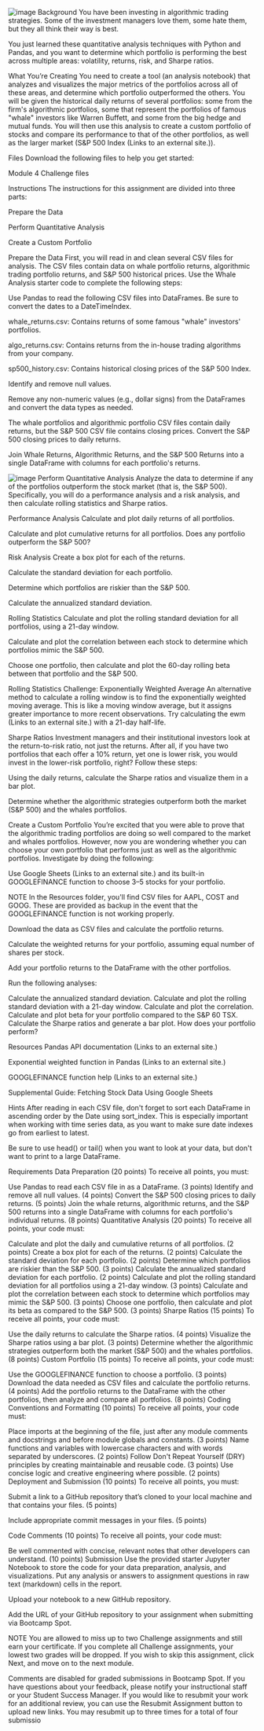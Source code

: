 ![image](https://user-images.githubusercontent.com/69637182/180579574-38d30c7e-2fb9-46a0-8a46-d7485fd46ce8.png)
Background
You have been investing in algorithmic trading strategies. Some of the investment managers love them, some hate them, but they all think their way is best.

You just learned these quantitative analysis techniques with Python and Pandas, and you want to determine which portfolio is performing the best across multiple areas: volatility, returns, risk, and Sharpe ratios.

What You’re Creating
You need to create a tool (an analysis notebook) that analyzes and visualizes the major metrics of the portfolios across all of these areas, and determine which portfolio outperformed the others. You will be given the historical daily returns of several portfolios: some from the firm's algorithmic portfolios, some that represent the portfolios of famous "whale" investors like Warren Buffett, and some from the big hedge and mutual funds. You will then use this analysis to create a custom portfolio of stocks and compare its performance to that of the other portfolios, as well as the larger market (S&P 500 Index (Links to an external site.)).

Files
Download the following files to help you get started:

Module 4 Challenge files

Instructions
The instructions for this assignment are divided into three parts:

Prepare the Data

Perform Quantitative Analysis

Create a Custom Portfolio

Prepare the Data
First, you will read in and clean several CSV files for analysis. The CSV files contain data on whale portfolio returns, algorithmic trading portfolio returns, and S&P 500 historical prices. Use the Whale Analysis starter code to complete the following steps:

Use Pandas to read the following CSV files into DataFrames. Be sure to convert the dates to a DateTimeIndex.

whale_returns.csv: Contains returns of some famous "whale" investors' portfolios.

algo_returns.csv: Contains returns from the in-house trading algorithms from your company.

sp500_history.csv: Contains historical closing prices of the S&P 500 Index.

Identify and remove null values.

Remove any non-numeric values (e.g., dollar signs) from the DataFrames and convert the data types as needed.

The whale portfolios and algorithmic portfolio CSV files contain daily returns, but the S&P 500 CSV file contains closing prices. Convert the S&P 500 closing prices to daily returns.

Join Whale Returns, Algorithmic Returns, and the S&P 500 Returns into a single DataFrame with columns for each portfolio's returns.


![image](https://user-images.githubusercontent.com/69637182/180579577-dba351c8-5bac-491e-b661-5c1633711628.png)
Perform Quantitative Analysis
Analyze the data to determine if any of the portfolios outperform the stock market (that is, the S&P 500). Specifically, you will do a performance analysis and a risk analysis, and then calculate rolling statistics and Sharpe ratios.

Performance Analysis
Calculate and plot daily returns of all portfolios.

Calculate and plot cumulative returns for all portfolios. Does any portfolio outperform the S&P 500?

Risk Analysis
Create a box plot for each of the returns.

Calculate the standard deviation for each portfolio.

Determine which portfolios are riskier than the S&P 500.

Calculate the annualized standard deviation.

Rolling Statistics
Calculate and plot the rolling standard deviation for all portfolios, using a 21-day window.

Calculate and plot the correlation between each stock to determine which portfolios mimic the S&P 500.

Choose one portfolio, then calculate and plot the 60-day rolling beta between that portfolio and the S&P 500.

Rolling Statistics Challenge: Exponentially Weighted Average
An alternative method to calculate a rolling window is to find the exponentially weighted moving average. This is like a moving window average, but it assigns greater importance to more recent observations. Try calculating the ewm (Links to an external site.) with a 21-day half-life.

Sharpe Ratios
Investment managers and their institutional investors look at the return-to-risk ratio, not just the returns. After all, if you have two portfolios that each offer a 10% return, yet one is lower risk, you would invest in the lower-risk portfolio, right? Follow these steps:

Using the daily returns, calculate the Sharpe ratios and visualize them in a bar plot.

Determine whether the algorithmic strategies outperform both the market (S&P 500) and the whales portfolios.

Create a Custom Portfolio
You’re excited that you were able to prove that the algorithmic trading portfolios are doing so well compared to the market and whales portfolios. However, now you are wondering whether you can choose your own portfolio that performs just as well as the algorithmic portfolios. Investigate by doing the following:

Use Google Sheets (Links to an external site.) and its built-in GOOGLEFINANCE function to choose 3–5 stocks for your portfolio.

NOTE
In the Resources folder, you'll find CSV files for AAPL, COST and GOOG. These are provided as backup in the event that the GOOGLEFINANCE function is not working properly.

Download the data as CSV files and calculate the portfolio returns.

Calculate the weighted returns for your portfolio, assuming equal number of shares per stock.

Add your portfolio returns to the DataFrame with the other portfolios.

Run the following analyses:

Calculate the annualized standard deviation.
Calculate and plot the rolling standard deviation with a 21-day window.
Calculate and plot the correlation.
Calculate and plot beta for your portfolio compared to the S&P 60 TSX.
Calculate the Sharpe ratios and generate a bar plot.
How does your portfolio perform?

Resources
Pandas API documentation (Links to an external site.)

Exponential weighted function in Pandas (Links to an external site.)

GOOGLEFINANCE function help (Links to an external site.)

Supplemental Guide: Fetching Stock Data Using Google Sheets

Hints
After reading in each CSV file, don't forget to sort each DataFrame in ascending order by the Date using sort_index. This is especially important when working with time series data, as you want to make sure date indexes go from earliest to latest.

Be sure to use head() or tail() when you want to look at your data, but don't want to print to a large DataFrame.

Requirements
Data Preparation (20 points)
To receive all points, you must:

Use Pandas to read each CSV file in as a DataFrame. (3 points)
Identify and remove all null values. (4 points)
Convert the S&P 500 closing prices to daily returns. (5 points)
Join the whale returns, algorithmic returns, and the S&P 500 returns into a single DataFrame with columns for each portfolio's individual returns. (8 points)
Quantitative Analysis (20 points)
To receive all points, your code must:

Calculate and plot the daily and cumulative returns of all portfolios. (2 points)
Create a box plot for each of the returns. (2 points)
Calculate the standard deviation for each portfolio. (2 points)
Determine which portfolios are riskier than the S&P 500. (3 points)
Calculate the annualized standard deviation for each portfolio. (2 points)
Calculate and plot the rolling standard deviation for all portfolios using a 21-day window. (3 points)
Calculate and plot the correlation between each stock to determine which portfolios may mimic the S&P 500. (3 points)
Choose one portfolio, then calculate and plot its beta as compared to the S&P 500. (3 points)
Sharpe Ratios (15 points)
To receive all points, your code must:

Use the daily returns to calculate the Sharpe ratios. (4 points)
Visualize the Sharpe ratios using a bar plot. (3 points)
Determine whether the algorithmic strategies outperform both the market (S&P 500) and the whales portfolios. (8 points)
Custom Portfolio (15 points)
To receive all points, your code must:

Use the GOOGLEFINANCE function to choose a portfolio. (3 points)
Download the data needed as CSV files and calculate the portfolio returns. (4 points)
Add the portfolio returns to the DataFrame with the other portfolios, then analyze and compare all portfolios. (8 points)
Coding Conventions and Formatting (10 points)
To receive all points, your code must:

Place imports at the beginning of the file, just after any module comments and docstrings and before module globals and constants. (3 points)
Name functions and variables with lowercase characters and with words separated by underscores. (2 points)
Follow Don't Repeat Yourself (DRY) principles by creating maintainable and reusable code. (3 points)
Use concise logic and creative engineering where possible. (2 points)
Deployment and Submission (10 points)
To receive all points, you must:

Submit a link to a GitHub repository that’s cloned to your local machine and that contains your files. (5 points)

Include appropriate commit messages in your files. (5 points)

Code Comments (10 points)
To receive all points, your code must:

Be well commented with concise, relevant notes that other developers can understand. (10 points)
Submission
Use the provided starter Jupyter Notebook to store the code for your data preparation, analysis, and visualizations. Put any analysis or answers to assignment questions in raw text (markdown) cells in the report.

Upload your notebook to a new GitHub repository.

Add the URL of your GitHub repository to your assignment when submitting via Bootcamp Spot.

NOTE
You are allowed to miss up to two Challenge assignments and still earn your certificate. If you complete all Challenge assignments, your lowest two grades will be dropped. If you wish to skip this assignment, click Next, and move on to the next module.

Comments are disabled for graded submissions in Bootcamp Spot. If you have questions about your feedback, please notify your instructional staff or your Student Success Manager. If you would like to resubmit your work for an additional review, you can use the Resubmit Assignment button to upload new links. You may resubmit up to three times for a total of four submissio
